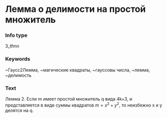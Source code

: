 # Лемма о делимости на простой множитель
### Info type
3_tfmn
### Keywords
~Гаусс2Лемма, ~магические квадраты, ~гауссовы числа, ~лемма, ~делимость
### Text
Лемма 2. Если m имеет простой множитель q вида 4k+3, и представляется в виде суммы квадратов $m = x^2 + y^2$, то неизбежно x и y делятся на q.
```
